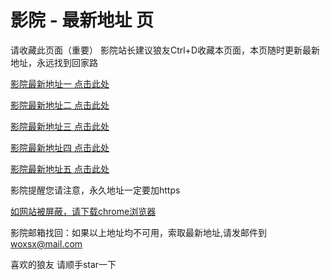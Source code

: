 # 影院 - 最新地址 页

请收藏此页面（重要）
影院站长建议狼友Ctrl+D收藏本页面，本页随时更新最新地址，永远找到回家路

[影院最新地址一 点击此处](https://gv5g.lol/) 

[影院最新地址二 点击此处](https://g5gp.sbs/) 

[影院最新地址三 点击此处](https://m5gn.sbs/) 

[影院最新地址四 点击此处](https://g5gp.sbs/) 

[影院最新地址五 点击此处](https://gv5g.lol/) 

影院提醒您请注意，永久地址一定要加https

[如网站被屏蔽，请下载chrome浏览器](https://8xe23.com/chrome_93.0.4577.82.apk) 

影院邮箱找回：如果以上地址均不可用，索取最新地址,请发邮件到 woxsx@mail.com

喜欢的狼友 请顺手star一下
